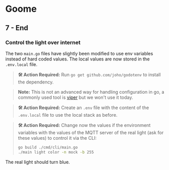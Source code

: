 # Goome

## 7 - End

### Control the light over internet

The two `main.go` files have slightly been modified to use env variables instead of hard coded values.
The local values are now stored in the `.env.local` file.

> **🛠️ Action Required:**
> Run `go get github.com/joho/godotenv` to install the dependency.

> **Note:** This is not an advanced way for handling configuration in go, a commonly used tool is [viper](https://github.com/spf13/viper) but we won't use it today.

> **🛠️ Action Required:**
> Create an `.env` file with the content of the `.env.local` file to use the local stack as before.

> **🛠️ Action Required:**
> Change now the values if the environment variables with the values of the MQTT server of the real light (ask for these values) to control it via the CLI:
>
> ```bash
> go build ./cmd/cli/main.go  
> ./main light color -n mock -b 255
> ```

The real light should turn blue.
